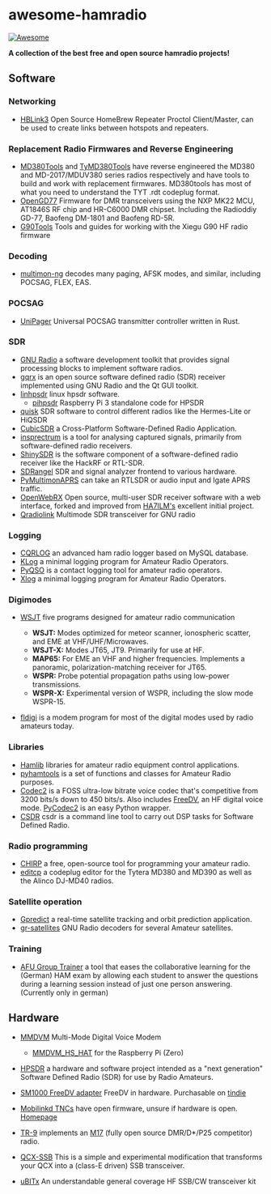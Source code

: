 # awesome-hamradio

[![Awesome](https://awesome.re/badge.svg)](https://awesome.re)

**A collection of the best free and open source hamradio projects!**

## Software

### Networking
+ [HBLink3](https://github.com/n0mjs710/hblink3) Open Source HomeBrew Repeater Proctol Client/Master, can be used to create links between hotspots and repeaters.

### Replacement Radio Firmwares and Reverse Engineering

+ [MD380Tools](https://github.com/travisgoodspeed/md380tools) and [TyMD380Tools](https://github.com/KG5RKI/TyMD380Tools) have reverse engineered the MD380 and MD-2017/MDUV380 series radios respectively and have tools to build and work with replacement firmwares. MD380tools has most of what you need to understand the TYT .rdt codeplug format.
+ [OpenGD77](https://github.com/rogerclarkmelbourne/OpenGD77)  Firmware for DMR transceivers using the NXP MK22 MCU, AT1846S RF chip and HR-C6000 DMR chipset. Including the Radioddiy GD-77, Baofeng DM-1801 and Baofeng RD-5R. 
+ [G90Tools](https://github.com/OpenHamradioFirmware/G90Tools)  Tools and guides for working with the Xiegu G90 HF radio firmware 

### Decoding

+ [multimon-ng](https://github.com/EliasOenal/multimon-ng) decodes many paging, AFSK modes, and similar, including POCSAG, FLEX, EAS.

### POCSAG

+ [UniPager](https://github.com/rwth-afu/UniPager) Universal POCSAG transmitter controller written in Rust.

### SDR

+ [GNU Radio](https://github.com/gnuradio/gnuradio) a software development toolkit that provides signal processing blocks to implement software radios.
+ [gqrx](https://github.com/csete/gqrx) is an open source software defined radio (SDR) receiver implemented using GNU Radio and the Qt GUI toolkit.
+ [linhpsdr](https://github.com/g0orx/linhpsdr) linux hpsdr software.
  + [pihpsdr](https://github.com/g0orx/pihpsdr) Raspberry Pi 3 standalone code for HPSDR
+ [quisk](http://james.ahlstrom.name/quisk/) SDR software to control different radios like the Hermes-Lite or HiQSDR
+ [CubicSDR](https://github.com/cjcliffe/CubicSDR) a Cross-Platform Software-Defined Radio Application.
+ [insprectrum](https://github.com/miek/inspectrum) is a tool for analysing captured signals, primarily from software-defined radio receivers.
+ [ShinySDR](https://github.com/kpreid/shinysdr) is the software component of a software-defined radio receiver like the HackRF or RTL-SDR.
+ [SDRangel](https://github.com/f4exb/sdrangel) SDR and signal analyzer frontend to various hardware.
+ [PyMultimonAPRS](https://github.com/asdil12/pymultimonaprs) can take an RTLSDR or audio input and Igate APRS traffic.
+ [OpenWebRX](https://github.com/jketterl/openwebrx)  Open source, multi-user SDR receiver software with a web interface, forked and improved from [HA7ILM's](https://github.com/ha7ilm/openwebrx) excellent initial project.
+ [Qradiolink](https://github.com/qradiolink/qradiolink)  Multimode SDR transceiver for GNU radio 

### Logging

+ [CQRLOG](https://github.com/ok2cqr/cqrlog) an advanced ham radio logger based on MySQL database.
+ [KLog](http://www.nongnu.org/ea4k/klog) a minimal logging program for Amateur Radio Operators.
+ [PyQSO](https://github.com/ctjacobs/pyqso) is a contact logging tool for amateur radio operators.
+ [Xlog](http://www.nongnu.org/xlog/) a minimal logging program for Amateur Radio Operators.


### Digimodes

+ [WSJT](https://sourceforge.net/projects/wsjt/) five programs designed for amateur radio communication
  + **WSJT:** Modes optimized for meteor scanner, ionospheric scatter, and EME at VHF/UHF/Microwaves.
  + **WSJT-X:** Modes JT65, JT9. Primarily for use at HF.
  + **MAP65:** For EME an VHF and higher frequencies. Implements a panoramic, polarization-matching receiver for JT65.
  + **WSPR:** Probe potential propagation paths using low-power transmissions.
  + **WSPR-X:** Experimental version of WSPR, including the slow mode WSPR-15.

+ [fldigi](https://sourceforge.net/projects/fldigi/) is a modem program for most of the digital modes used by radio amateurs today.

### Libraries

+ [Hamlib](https://github.com/Hamlib/Hamlib) libraries for amateur radio equipment control applications.
+ [pyhamtools](https://github.com/dh1tw/pyhamtools ) is a set of functions and classes for Amateur Radio purposes.
+ [Codec2](https://github.com/drowe67/codec2) is a FOSS ultra-low bitrate voice codec that's competitive from 3200 bits/s down to 450 bits/s. Also includes [FreeDV](https://freedv.org/), an HF digital voice mode. [PyCodec2](https://github.com/gregorias/pycodec2) is an easy Python wrapper.
+ [CSDR](https://github.com/ha7ilm/csdr) csdr is a command line tool to carry out DSP tasks for Software Defined Radio.

### Radio programming

+ [CHIRP](https://chirp.danplanet.com/projects/chirp/wiki/Home) a free, open-source tool for programming your amateur radio.
+ [editcp](https://github.com/DaleFarnsworth/codeplug/tree/master/editcp) a codeplug editor  for the Tytera MD380 and MD390 as well as the Alinco DJ-MD40 radios.

### Satellite operation

+ [Gpredict](http://gpredict.oz9aec.net/) a real-time satellite tracking and orbit prediction application.
+ [gr-satellites](https://github.com/daniestevez/gr-satellites) GNU Radio decoders for several Amateur satellites.

### Training
+ [AFU Group Trainer](https://github.com/ccoors/afu-group-trainer) a tool that eases the collaborative learning for the (German) HAM exam by allowing each student to answer the questions during a learning session instead of just one person answering. (Currently only in german)

## Hardware

+ [MMDVM](https://github.com/g4klx/MMDVM) Multi-Mode Digital Voice Modem
  + [MMDVM_HS_HAT](https://github.com/mathisschmieder/MMDVM_HS_Hat) for the Raspberry Pi (Zero)

+ [HPSDR](http://openhpsdr.org/) a hardware and software project intended as a "next generation" Software Defined Radio (SDR) for use by Radio Amateurs.
+ [SM1000 FreeDV adapter](http://www.rowetel.com/wordpress/?page_id=3902) FreeDV in hardware. Purchasable on [tindie](https://www.tindie.com/products/edwin/sm1000-freedv-adpapter/)
+ [Mobilinkd TNCs](https://github.com/mobilinkd) have open firmware, unsure if hardware is open. [Homepage](http://www.mobilinkd.com/)
+ [TR-9](https://github.com/sp5wwp/TR-9) implements an [M17](https://github.com/sp5wwp/M17_spec) (fully open source DMR/D*/P25 competitor) radio.
+ [QCX-SSB](https://github.com/threeme3/QCX-SSB)  This is a simple and experimental modification that transforms your QCX into a (class-E driven) SSB transceiver. 
+ [uBITx](https://www.hfsignals.com/index.php/ubitx/) An understandable general coverage HF SSB/CW transceiver kit 
